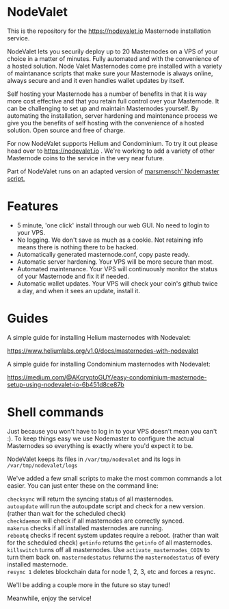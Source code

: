 # NodeValet

This is the repository for the https://nodevalet.io Masternode installation service.

NodeValet lets you securily deploy up to 20 Masternodes on a VPS of your choice in a matter of minutes. Fully automated and with the convenience of a hosted solution. Node Valet Masternodes come pre installed with a variety of maintanance scripts that make sure your Masternode is always online, always secure and and it even handles wallet updates by itself.

Self hosting your Masternode has a number of benefits in that it is way more cost effective and that you retain full control over your Masternode. It can be challenging to set up and maintain Masternodes yourself. By automating the installation, server hardening and maintenance process we give you the benefits of self hosting with the convenience of a hosted solution. Open source and free of charge.

For now NodeValet supports Helium and Condominium. To try it out please head over to https://nodevalet.io .
We're working to add a variety of other Masternode coins to the service in the very near future. 

Part of NodeValet runs on an adapted version of [marsmensch' Nodemaster script.](https://github.com/masternodes/vps)

# Features

- 5 minute, 'one click' install through our web GUI. No need to login to your VPS.
- No logging. We don't save as much as a cookie. Not retaining info means there is nothing there to be hacked.
- Automatically generated masternode.conf, copy paste ready.
- Automatic server hardening. Your VPS will be more secure than most.
- Automated maintenance. Your VPS will continuously monitor the status of your Masternode and fix it if needed.
- Automatic wallet updates. Your VPS will check your coin's github twice a day, and when it sees an update, install it.

# Guides

A simple guide for installing Helium masternodes with Nodevalet: 

https://www.heliumlabs.org/v1.0/docs/masternodes-with-nodevalet

A simple guide for installing Condominium masternodes with Nodevalet:

https://medium.com/@AKcryptoGUY/easy-condominium-masternode-setup-using-nodevalet-io-6b451d8ce87b

# Shell commands

Just because you won't have to log in to your VPS doesn't mean you can't :). To keep things easy we use Nodemaster to configure the actual Masternodes so everything is exactly where you'd expect it to be.

NodeValet keeps its files in  `/var/tmp/nodevalet` and its logs in `/var/tmp/nodevalet/logs`

We've added a few small scripts to make the most common commands a lot easier. You can just enter these on the command line:

`checksync` will return the syncing status of all masternodes.  
`autoupdate` will run the autoupdate script and check for a new version. (rather than wait for the scheduled check)  
`checkdaemon` will check if all masternodes are correctly synced.  
`makerun` checks if all installed masternodes are running.  
`rebootq` checks if recent system updates require a reboot. (rather than wait for the scheduled check)
`getinfo` returns the `getinfo` of all masternodes.  
`killswitch` turns off all masternodes. Use `activate_masternodes_COIN` to turn them back on.
`masternodestatus` returns the `masternodestatus` of every installed masternode.  
`resync 1` deletes blockchain data for node 1, 2, 3, etc and forces a resync.

We'll be adding a couple more in the future so stay tuned!

Meanwhile, enjoy the service!





